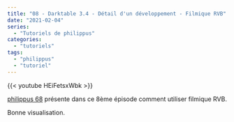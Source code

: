 ```yaml
---
title: "08 - Darktable 3.4 - Détail d'un développement - Filmique RVB"
date: "2021-02-04"
series:
  - "Tutoriels de philippus"
categories: 
  - "tutoriels"
tags: 
  - "philippus"
  - "tutoriel"
---
```


{{< youtube HEiFetsxWbk >}}

[philippus 68](https://www.youtube.com/channel/UCLpuK7KugtsX8nglfDi5uCA) présente dans ce 8ème épisode comment utiliser filmique RVB.

Bonne visualisation.
